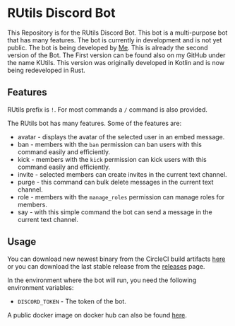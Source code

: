 # RUtils Discord Bot

This Repository is for the RUtils Discord Bot. This bot is a multi-purpose bot that has many features. The bot is currently in development and is not yet public. The bot is being developed by [Me](https://github.com/marylieh).
This is already the second version of the Bot. The First version can be found also on my GitHub under the name KUtils. This version was originally developed in Kotlin and is now being redeveloped in Rust.

## Features

RUtils prefix is `!`. For most commands a `/` command is also provided.

The RUtils bot has many features. Some of the features are:

- avatar - displays the avatar of the selected user in an embed message.
- ban - members with the `ban` permission can ban users with this command easily and efficiently.
- kick - members with the `kick` permission can kick users with this command easily and efficiently.
- invite - selected members can create invites in the current text channel.
- purge - this command can bulk delete messages in the current text channel.
- role - members with the `manage_roles` permission can manage roles for members.
- say - with this simple command the bot can send a message in the current text channel.

## Usage

You can download new newest binary from the CircleCI build artifacts [here](#) or you can download the last stable release from the [releases](https://github.com/marylieh/dcutils/releases) page.

In the environment where the bot will run, you need the following environment variables:

- `DISCORD_TOKEN` - The token of the bot.

A public docker image on docker hub can also be found [here](#).
